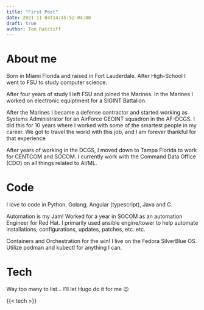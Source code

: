 ```yaml
---
title: "First Post"
date: 2021-11-04T14:45:52-04:00
draft: true
author: Tom Ratcliff
---
```


# About me
Born in Miami Florida and raised in Fort Lauderdale. After High-School I went to FSU to study computer science.

After four years of study I left FSU and joined the Marines. In the Marines I worked on electronic equiptment for a SIGINT Battalion.

After the Marines I became a defense contractor and started working as Systems Administrator for an AirForce GEOINT squadron in the AF-DCGS.
I did this for 10 years where I worked with some of the smartest people in my career. We got to travel the world with this job, 
and I am forever thankful for that experience

After years of working in the DCGS, I moved down to Tampa Florida to work for CENTCOM and SOCOM. I currently work with the
Command Data Office (CDO) on all things related to AI/ML.

# Code
I love to code in Python, Golang, Angular (typescript), Java and C.

Automation is my Jam! Worked for a year in SOCOM as an automation Engineer for Red Hat. I primarily used ansible engine/tower
to help automate installations, configurations, updates, patches, etc. etc.

Containers and Orchestration for the win! I live on the Fedora SilverBlue OS. Utilize podman and kubectl for anything I can.

# Tech
Way too many to list... I'll let Hugo do it for me :wink:

{{< tech >}}



